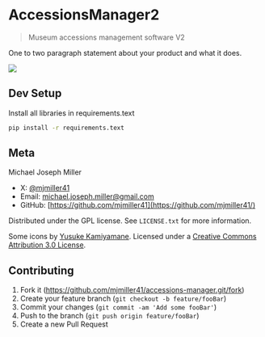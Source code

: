 <!-- Copyright 2024, Michael Joseph Miller -->
<!-- This file is part of AccessionsManager2.

AccessionsManager2 is free software: you can redistribute it and/or modify it under the terms of the GNU General Public License as published by the Free Software Foundation, either version 3 of the License, or (at your option) any later version.

AccessionsManager2 is distributed in the hope that it will be useful, but WITHOUT ANY WARRANTY; without even the implied warranty of MERCHANTABILITY or FITNESS FOR A PARTICULAR PURPOSE. See the GNU General Public License for more details.

You should have received a copy of the GNU General Public License along with AccessionsManager2. If not, see <https://www.gnu.org/licenses/>. -->

# AccessionsManager2
> Museum accessions management software V2

One to two paragraph statement about your product and what it does.

![](header.png)

## Dev Setup

Install all libraries in requirements.text

```sh
pip install -r requirements.text
```

## Meta

Michael Joseph Miller
- X: [@mjmiller41](https://twitter.com/dbader_org)
- Email: michael.joseph.miller@gmail.com
- GitHub: [https://github.com/mjmiller41](https://github.com/mjmiller41/)

Distributed under the GPL license. See ``LICENSE.txt`` for more information.

Some icons by [Yusuke Kamiyamane](http://p.yusukekamiyamane.com/). Licensed under a [Creative Commons Attribution 3.0 License](http://creativecommons.org/licenses/by/3.0/).

## Contributing

1. Fork it (<https://github.com/mjmiller41/accessions-manager.git/fork>)
2. Create your feature branch (`git checkout -b feature/fooBar`)
3. Commit your changes (`git commit -am 'Add some fooBar'`)
4. Push to the branch (`git push origin feature/fooBar`)
5. Create a new Pull Request


<!-- Markdown link & img dfn's -->
[wiki]: https://github.com/mjmiller41/accessions-manager.git/wiki
[email]: michael.joseph.miller@gmail.com